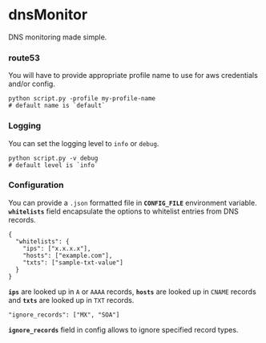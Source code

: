 # dnsMonitor
DNS monitoring made simple.

### route53
You will have to provide appropriate profile name to use for aws credentials and/or config.
```
python script.py -profile my-profile-name
# default name is `default`
```

### Logging
You can set the logging level to `info` or `debug`.
```
python script.py -v debug
# default level is `info`
```

### Configuration
You can provide a `.json` formatted file in **`CONFIG_FILE`** environment variable. **`whitelists`** field encapsulate the options to whitelist entries from DNS records.
```
{
  "whitelists": {
    "ips": ["x.x.x.x"],
    "hosts": ["example.com"],
    "txts": ["sample-txt-value"]
  }
}
```
**`ips`** are looked up in `A` or `AAAA` records, **`hosts`** are looked up in `CNAME` records and **`txts`** are looked up in `TXT` records. 

```
"ignore_records": ["MX", "SOA"]
```
**`ignore_records`** field in config allows to ignore specified record types.
